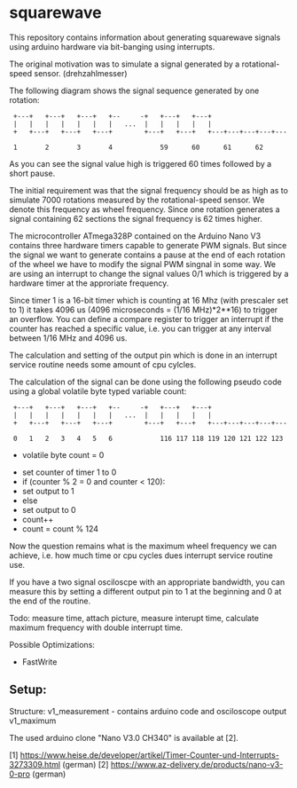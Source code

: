 # squarewave

This repository contains information about generating squarewave signals using arduino hardware via bit-banging using interrupts.

The original motivation was to simulate a signal generated by a rotational-speed sensor. (drehzahlmesser)

The following diagram shows the signal sequence generated by one rotation:

```
 +---+   +---+   +---+   +--     -+   +---+   +---+                  
 |   |   |   |   |   |   |   ...  |   |   |   |   |
 +   +---+   +---+   +---+        +---+   +---+   +---+---+---+---+---

 1       2       3       4            59      60      61      62
```
 
As you can see the signal value high is triggered 60 times followed by a short pause.

The initial requirement was that the signal frequency should be as high as to simulate 7000 rotations measured by the rotational-speed sensor.
We denote this frequency as wheel frequency. Since one rotation generates a signal containing 62 sections the signal frequency is 62 times higher.

The microcontroller ATmega328P contained on the Arduino Nano V3 contains three hardware timers capable to generate PWM signals.
But since the signal we want to generate contains a pause at the end of each rotation of the wheel we have to modify the signal PWM singnal in some way.
We are using an interrupt to change the signal values 0/1 which is triggered by a hardware timer at the approriate frequency.
 
Since timer 1 is a 16-bit timer which is counting at 16 Mhz (with prescaler set to 1) it takes 4096 us (4096 microseconds = (1/16 MHz)*2**16) to trigger an overflow.
You can define a compare register to trigger an interrupt if the counter has reached a specific value, i.e. you can trigger at any interval between 1/16 MHz and 4096 us.

The calculation and setting of the output pin which is done in an interrupt service routine needs some amount of cpu cylcles.

The calculation of the signal can be done using the following pseudo code using a global volatile byte typed variable count:

```
 +---+   +---+   +---+   +--     -+   +---+   +---+                  
 |   |   |   |   |   |   |   ...  |   |   |   |   |
 +   +---+   +---+   +---+        +---+   +---+   +---+---+---+---+---

 0   1   2   3   4   5   6            116 117 118 119 120 121 122 123 
```

- volatile byte count = 0

* set counter of timer 1 to 0
* if (counter % 2 = 0 and counter < 120):
*    set output to 1
* else
*    set output to 0
* count++
* count = count % 124

Now the question remains what is the maximum wheel frequency we can achieve, i.e. how much time or cpu cycles dues interrupt service routine use.

If you have a two signal osciloscpe with an appropriate bandwidth, you can measure this by setting a different output pin to 1 at the beginning and 0 at the end of the routine.



Todo: measure time, attach picture, measure interupt time, calculate maximum frequency with double interrupt time.

Possible Optimizations:
- FastWrite

Setup:
-

Structure:
v1_measurement - contains arduino code and osciloscope output
v1_maximum
   


The used arduino clone "Nano V3.0 CH340" is available at [2].

[1] https://www.heise.de/developer/artikel/Timer-Counter-und-Interrupts-3273309.html (german)
[2] https://www.az-delivery.de/products/nano-v3-0-pro (german)
